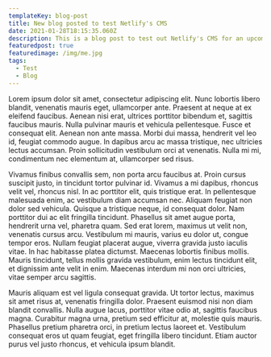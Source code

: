 ```yaml
---
templateKey: blog-post
title: New blog posted to test Netlify's CMS
date: 2021-01-28T18:15:35.060Z
description: This is a blog post to test out Netlify's CMS for an upcoming project
featuredpost: true
featuredimage: /img/me.jpg
tags:
  - Test
  - Blog
---
```

<!--StartFragment-->

Lorem ipsum dolor sit amet, consectetur adipiscing elit. Nunc lobortis libero blandit, venenatis mauris eget, ullamcorper ante. Praesent at neque at ex eleifend faucibus. Aenean nisi erat, ultrices porttitor bibendum et, sagittis faucibus mauris. Nulla pulvinar mauris et vehicula pellentesque. Fusce et consequat elit. Aenean non ante massa. Morbi dui massa, hendrerit vel leo id, feugiat commodo augue. In dapibus arcu ac massa tristique, nec ultricies lectus accumsan. Proin sollicitudin vestibulum orci at venenatis. Nulla mi mi, condimentum nec elementum at, ullamcorper sed risus.

Vivamus finibus convallis sem, non porta arcu faucibus at. Proin cursus suscipit justo, in tincidunt tortor pulvinar id. Vivamus a mi dapibus, rhoncus velit vel, rhoncus nisl. In ac porttitor elit, quis tristique erat. In pellentesque malesuada enim, ac vestibulum diam accumsan nec. Aliquam feugiat non dolor sed vehicula. Quisque a tristique neque, id consequat dolor. Nam porttitor dui ac elit fringilla tincidunt. Phasellus sit amet augue porta, hendrerit urna vel, pharetra quam. Sed erat lorem, maximus ut velit non, venenatis cursus arcu. Vestibulum mi mauris, varius eu dolor ut, congue tempor eros. Nullam feugiat placerat augue, viverra gravida justo iaculis vitae. In hac habitasse platea dictumst. Maecenas lobortis finibus mollis. Mauris tincidunt, tellus mollis gravida vestibulum, enim lectus tincidunt elit, et dignissim ante velit in enim. Maecenas interdum mi non orci ultricies, vitae semper arcu sagittis.

Mauris aliquam est vel ligula consequat gravida. Ut tortor lectus, maximus sit amet risus at, venenatis fringilla dolor. Praesent euismod nisi non diam blandit convallis. Nulla augue lacus, porttitor vitae odio at, sagittis faucibus magna. Curabitur magna urna, pretium sed efficitur at, molestie quis mauris. Phasellus pretium pharetra orci, in pretium lectus laoreet et. Vestibulum consequat eros ut quam feugiat, eget fringilla libero tincidunt. Etiam auctor purus vel justo rhoncus, et vehicula ipsum blandit.

<!--EndFragment-->